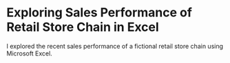 # Exploring Sales Performance of Retail Store Chain in Excel
I explored the recent sales performance of a fictional retail store chain using Microsoft Excel.
